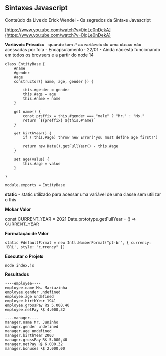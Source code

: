 ## Sintaxes Javascript

Conteúdo da Live do Erick Wendel - Os segredos da Sintaxe Javascript

[https://www.youtube.com/watch?v=DiqLe0nDekA](https://www.youtube.com/watch?v=DiqLe0nDekA)

**Variáveis Privadas -** quando tem # as variáveis de uma classe não acessadas por fora - Encapsulamento - 22/01 - Ainda não está funcionando em todos os browsers e a partir do node 14

    class EntityBase {
        #name
        #gender
        #age
        constructor({ name, age, gender }) {
    
            this.#gender = gender
            this.#age = age
            this.#name = name
        }
    
        get name() {
            const preffix = this.#gender === "male" ? "Mr." : "Ms."
            return `${preffix} ${this.#name}`
        }
    
        get birthYear() {
            if (!this.#age) throw new Error('you must define age first!')
    
            return new Date().getFullYear() - this.#age
        }
    
        set age(value) {
            this.#age = value
        }
    
    }

    module.exports = EntityBase

**static** - static utilizado para acessar uma variável de uma classe sem utilizar o this

**Mokar Valor**

const CURRENT_YEAR = 2021
Date.prototype.getFullYear = () => CURRENT_YEAR

**Formatação de Valor**

    static #defaultFormat = new Intl.NumberFormat("pt-br", { currency: 'BRL', style: "currency" })

**Executar o Projeto** 

    node index.js

**Resultados**

    ----employee----
    employee.name Ms. Mariazinha
    employee.gender undefined
    employee.age undefined
    employee.birthYear 1941
    employee.grossPay R$ 5.000,40
    employee.netPay R$ 4.000,32
        
    ----manager----
    manager.name Mr. Juninho
    manager.gender undefined
    manager.age undefined
    manager.birthYear 2003
    manager.grossPay R$ 5.000,40
    manager.netPay R$ 6.000,32
    manager.bonuses R$ 2.000,00

